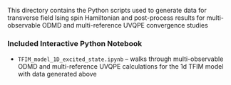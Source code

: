 This directory contains the Python scripts used to generate data for transverse field Ising spin Hamiltonian and post-process results for multi-observable ODMD and multi-reference UVQPE convergence studies

### Included Interactive Python Notebook

- `TFIM_model_1D_excited_state.ipynb` – walks through multi-observable ODMD and multi-reference UVQPE calculations for the 1d TFIM model with data generated above
